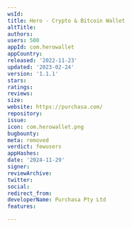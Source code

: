 ```yaml
---
wsId: 
title: Hero - Crypto & Bitcoin Wallet
altTitle: 
authors: 
users: 500
appId: com.herowallet
appCountry: 
released: '2022-11-23'
updated: '2023-02-24'
version: '1.1.1'
stars: 
ratings: 
reviews: 
size: 
website: https://purchasa.com/
repository: 
issue: 
icon: com.herowallet.png
bugbounty: 
meta: removed
verdict: fewusers
appHashes: 
date: '2024-11-29'
signer: 
reviewArchive: 
twitter: 
social: 
redirect_from: 
developerName: Purchasa Pty Ltd
features: 

---
```


